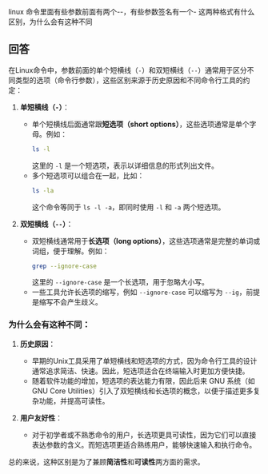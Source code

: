 linux 命令里面有些参数前面有两个--，有些参数签名有一个- 这两种格式有什么区别，为什么会有这种不同

## 回答
在Linux命令中，参数前面的单个短横线（`-`）和双短横线（`--`）通常用于区分不同类型的选项（命令行参数），这些区别来源于历史原因和不同命令行工具的约定：

1. **单短横线（`-`）**：
   - 单个短横线后面通常跟**短选项（short options）**，这些选项通常是单个字母。例如：
     ```bash
     ls -l
     ```
     这里的 `-l` 是一个短选项，表示以详细信息的形式列出文件。
   - 多个短选项可以组合在一起，比如：
     ```bash
     ls -la
     ```
     这个命令等同于 `ls -l -a`，即同时使用 `-l` 和 `-a` 两个短选项。
   
2. **双短横线（`--`）**：
   - 双短横线通常用于**长选项（long options）**，这些选项通常是完整的单词或词组，便于理解。例如：
     ```bash
     grep --ignore-case
     ```
     这里的 `--ignore-case` 是一个长选项，用于忽略大小写。
   - 一些工具允许长选项的缩写，例如 `--ignore-case` 可以缩写为 `--ig`，前提是缩写不会产生歧义。

### 为什么会有这种不同：
1. **历史原因**：
   - 早期的Unix工具采用了单短横线和短选项的方式，因为命令行工具的设计通常追求简洁、快速。因此，短选项适合在终端输入时更加方便快捷。
   - 随着软件功能的增加，短选项的表达能力有限，因此后来 GNU 系统（如 GNU Core Utilities）引入了双短横线和长选项的概念，以便于描述更多复杂功能，并提高可读性。

2. **用户友好性**：
   - 对于初学者或不熟悉命令的用户，长选项更具可读性，因为它们可以直接表达参数的含义。而短选项更适合熟练用户，能够快速输入和执行命令。

总的来说，这种区别是为了兼顾**简洁性**和**可读性**两方面的需求。